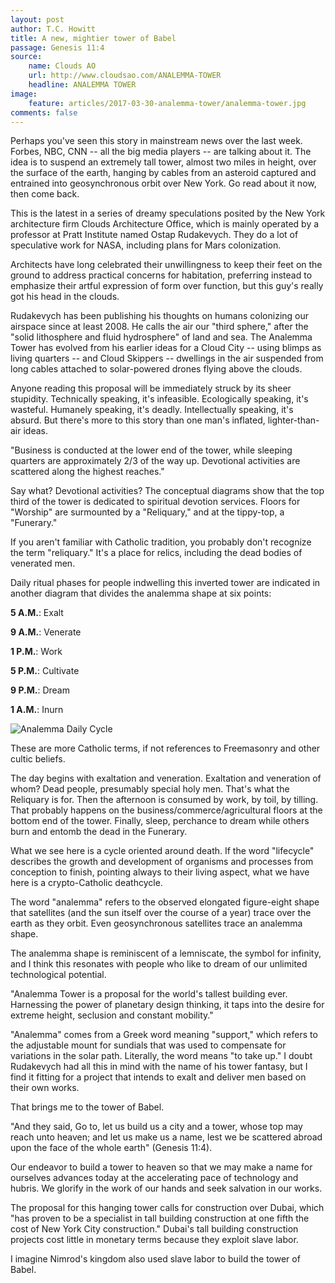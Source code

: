 ```yaml
---
layout: post
author: T.C. Howitt
title: A new, mightier tower of Babel
passage: Genesis 11:4
source:
    name: Clouds AO
    url: http://www.cloudsao.com/ANALEMMA-TOWER
    headline: ANALEMMA TOWER
image:
    feature: articles/2017-03-30-analemma-tower/analemma-tower.jpg
comments: false
---
```


Perhaps you've seen this story in mainstream news over the last week. Forbes, NBC, CNN -- all the big media players -- are talking about it. The idea is to suspend an extremely tall tower, almost two miles in height, over the surface of the earth, hanging by cables from an asteroid captured and entrained into geosynchronous orbit over New York. Go read about it now, then come back.

This is the latest in a series of dreamy speculations posited by the New York architecture firm Clouds Architecture Office, which is mainly operated by a professor at Pratt Institute named Ostap Rudakevych. They do a lot of speculative work for NASA, including plans for Mars colonization.

Architects have long celebrated their unwillingness to keep their feet on the ground to address practical concerns for habitation, preferring instead to emphasize their artful expression of form over function, but this guy's really got his head in the clouds.

Rudakevych has been publishing his thoughts on humans colonizing our airspace since at least 2008. He calls the air our "third sphere," after the "solid lithosphere and fluid hydrosphere" of land and sea. The Analemma Tower has evolved from his earlier ideas for a Cloud City -- using blimps as living quarters -- and Cloud Skippers -- dwellings in the air suspended from long cables attached to solar-powered drones flying above the clouds.

Anyone reading this proposal will be immediately struck by its sheer stupidity. Technically speaking, it's infeasible. Ecologically speaking, it's wasteful. Humanely speaking, it's deadly. Intellectually speaking, it's absurd. But there's more to this story than one man's inflated, lighter-than-air ideas.

"Business is conducted at the lower end of the tower, while sleeping quarters are approximately 2/3 of the way up. Devotional activities are scattered along the highest reaches."

Say what? Devotional activities?  The conceptual diagrams show that the top third of the tower is dedicated to spiritual devotion services. Floors for "Worship" are surmounted by a "Reliquary," and at the tippy-top, a "Funerary."

If you aren't familiar with Catholic tradition, you probably don't recognize the term "reliquary." It's a place for relics, including the dead bodies of venerated men.

Daily ritual phases for people indwelling this inverted tower are indicated in another diagram that divides the analemma shape at six points:

**5 A.M.**: Exalt

**9 A.M.**: Venerate

**1 P.M.**: Work

**5 P.M.**: Cultivate

**9 P.M.**: Dream

**1 A.M.**: Inurn

![Analemma Daily Cycle](http://oilforlight.com/images/articles/2017-03-30-analemma-tower/analemma-cycle.jpg)

These are more Catholic terms, if not references to Freemasonry and other cultic beliefs.

The day begins with exaltation and veneration. Exaltation and veneration of whom? Dead people, presumably special holy men. That's what the Reliquary is for. Then the afternoon is consumed by work, by toil, by tilling. That probably happens on the business/commerce/agricultural floors at the bottom end of the tower. Finally, sleep, perchance to dream while others burn and entomb the dead in the Funerary.

What we see here is a cycle oriented around death. If the word "lifecycle" describes the growth and development of organisms and processes from conception to finish, pointing always to their living aspect, what we have here is a crypto-Catholic deathcycle.

The word "analemma" refers to the observed elongated figure-eight shape that satellites (and the sun itself over the course of a year) trace over the earth as they orbit. Even geosynchronous satellites trace an analemma shape.

The analemma shape is reminiscent of a lemniscate, the symbol for infinity, and I think this resonates with people who like to dream of our unlimited technological potential.

"Analemma Tower is a proposal for the world's tallest building ever. Harnessing the power of planetary design thinking, it taps into the desire for extreme height, seclusion and constant mobility."

"Analemma" comes from a Greek word meaning "support," which refers to the adjustable mount for sundials that was used to compensate for variations in the solar path. Literally, the word means "to take up." I doubt Rudakevych had all this in mind with the name of his tower fantasy, but I find it fitting for a project that intends to exalt and deliver men based on their own works.

That brings me to the tower of Babel.

"And they said, Go to, let us build us a city and a tower, whose top may reach unto heaven; and let us make us a name, lest we be scattered abroad upon the face of the whole earth" (Genesis 11:4).

Our endeavor to build a tower to heaven so that we may make a name for ourselves advances today at the accelerating pace of technology and hubris. We glorify in the work of our hands and seek salvation in our works.

The proposal for this hanging tower calls for construction over Dubai, which "has proven to be a specialist in tall building construction at one fifth the cost of New York City construction." Dubai's tall building construction projects cost little in monetary terms because they exploit slave labor.

I imagine Nimrod's kingdom also used slave labor to build the tower of Babel.
